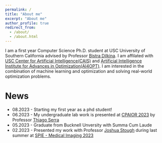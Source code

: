 ```yaml
---
permalink: /
title: "About me"
excerpt: "About me"
author_profile: true
redirect_from: 
  - /about/
  - /about.html
---
```


I am a first year Computer Science Ph.D. student at USC University of Southern California advised by Professor [Bistra Dilkina](https://viterbi.usc.edu/directory/faculty/Dilkina/Bistra). I am affilated with [USC Center for Artificial Intelligence(CAIS)](https://cais.usc.edu/) and [Artificial Intelligence Institute for Advances in Optimization(AI4OPT)](https://www.ai4opt.org/). I am interested in the combination of machine learning and optimization and solving real-world optimization problems.

News
======
* 08.2023 - Starting my first year as a phd student!
* 06.2023 - My undergraduate lab work is presented at [CPAIOR 2023](https://sites.google.com/view/cpaior2023) by Professor [Thiago Serra](https://thiagoserra.com/)
* 05.2023 - Graduate from Bucknell Unversity with Summa Cum Laude
* 02.2023 - Presented my work with Professor [Joshua Stough](http://eg.bucknell.edu/~jvs008/) during last summer at [SPIE - Medical Imaging 2023](https://spie.org/conferences-and-exhibitions/medical-imaging?SSO=1)

